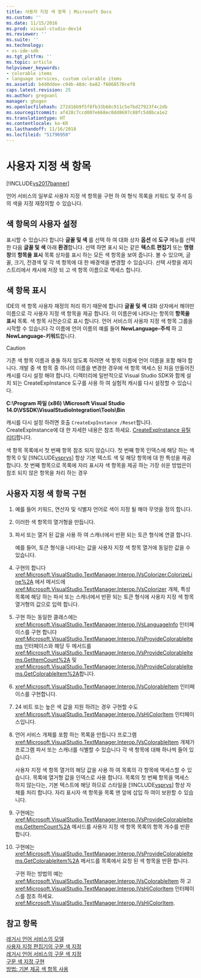```yaml
---
title: 사용자 지정 색 항목 | Microsoft Docs
ms.custom: ''
ms.date: 11/15/2016
ms.prod: visual-studio-dev14
ms.reviewer: ''
ms.suite: ''
ms.technology:
- vs-ide-sdk
ms.tgt_pltfrm: ''
ms.topic: article
helpviewer_keywords:
- colorable items
- language services, custom colorable items
ms.assetid: b4d0ddee-c04b-48dc-ba82-f6068570cef0
caps.latest.revision: 25
ms.author: gregvanl
manager: ghogen
ms.openlocfilehash: 272d16b9f5f8fb33b68c911c5e7bd27923f4c2db
ms.sourcegitcommit: af428c7ccd007e668ec0dd8697c88fc5d8bca1e2
ms.translationtype: HT
ms.contentlocale: ko-KR
ms.lasthandoff: 11/16/2018
ms.locfileid: "51796950"
---
```

# <a name="custom-colorable-items"></a>사용자 지정 색 항목
[!INCLUDE[vs2017banner](../../includes/vs2017banner.md)]

언어 서비스의 일부로 사용자 지정 색 항목을 구현 하 여 형식 목록을 키워드 및 주석 등의 색을 지정 재정의할 수 있습니다.  
  
## <a name="user-settings-of-colorable-items"></a>색 항목의 사용자 설정  
 표시할 수 있습니다 합니다 **글꼴 및 색** 를 선택 하 여 대화 상자 **옵션** 에 **도구** 메뉴를 선택한 다음 **글꼴 및 색** 아래 **환경**합니다. 선택 하면 표시 되는 같은 **텍스트 편집기** 또는 **명령 창**의 **항목을 표시** 목록 상자를 표시 하는 모든 색 항목을 보여 줍니다. 볼 수 있으며, 글꼴, 크기, 전경색 및 각 색 항목에 대 한 배경색을 변경할 수 있습니다. 선택 사항을 레지스트리에서 캐시에 저장 되 고 색 항목 이름으로 액세스 합니다.  
  
## <a name="presentation-of-colorable-items"></a>색 항목 표시  
 IDE의 색 항목 사용자 재정의 처리 하기 때문에 합니다 **글꼴 및 색** 대화 상자에서 해야만 이름으로 각 사용자 지정 색 항목을 제공 합니다. 이 이름은에 나타나는 항목의 **항목을 표시** 목록. 색 항목 사전순으로 표시 합니다. 언어 서비스의 사용자 지정 색 항목 그룹을 시작할 수 있습니다 각 이름에 언어 이름의 예를 들어 **NewLanguage-주석** 하 고 **NewLanguage-키워드**합니다.  
  
> [!CAUTION]
>  기존 색 항목 이름과 충돌 하지 않도록 하려면 색 항목 이름에 언어 이름을 포함 해야 합니다. 개발 중 색 항목 중 하나의 이름을 변경한 경우에 색 항목 액세스 된 처음 만들어진 캐시를 다시 설정 해야 합니다. 디렉터리에 일반적으로 Visual Studio SDK와 함께 설치 되는 CreateExpInstance 도구를 사용 하 여 실험적 캐시를 다시 설정할 수 있습니다.  
>   
>  **C:\Program 파일 (x86) \Microsoft Visual Studio 14.0\VSSDK\VisualStudioIntegration\Tools\Bin**  
>   
>  캐시를 다시 설정 하려면 호출 `CreateExpInstance /Reset`합니다. CreateExpInstance에 대 한 자세한 내용은 참조 하세요. [CreateExpInstance 유틸리티](../../extensibility/internals/createexpinstance-utility.md)합니다.  
  
 색 항목 목록에서 첫 번째 항목 참조 되지 않습니다. 첫 번째 항목 인덱스에 해당 하는 색 항목 0 및 [!INCLUDE[vsprvs](../../includes/vsprvs-md.md)] 항상 기본 텍스트 색 및 해당 항목에 대 한 특성을 제공 합니다. 첫 번째 항목으로 목록에 자리 표시자 색 항목을 제공 하는 가장 쉬운 방법은이 참조 되지 않은 항목을 처리 하는 경우  
  
## <a name="implementing-custom-colorable-items"></a>사용자 지정 색 항목 구현  
  
1. 예를 들어 키워드, 연산자 및 식별자 언어로 색이 지정 될 해야 무엇을 정의 합니다.  
  
2. 이러한 색 항목의 열거형을 만듭니다.  
  
3. 파서 또는 열거 된 값을 사용 하 여 스캐너에서 반환 되는 토큰 형식에 연결 합니다.  
  
    예를 들어, 토큰 형식을 나타내는 값을 사용자 지정 색 항목 열거에 동일한 값을 수 있습니다.  
  
4. 구현의 합니다 <xref:Microsoft.VisualStudio.TextManager.Interop.IVsColorizer.ColorizeLine%2A> 에서 메서드에 <xref:Microsoft.VisualStudio.TextManager.Interop.IVsColorizer> 개체, 특성 목록에 해당 하는 파서 또는 스캐너에서 반환 되는 토큰 형식에 사용자 지정 색 항목 열거형의 값으로 입력 합니다.  
  
5. 구현 하는 동일한 클래스에는 <xref:Microsoft.VisualStudio.TextManager.Interop.IVsLanguageInfo> 인터페이스를 구현 합니다 <xref:Microsoft.VisualStudio.TextManager.Interop.IVsProvideColorableItems> 인터페이스와 해당 두 메서드를 <xref:Microsoft.VisualStudio.TextManager.Interop.IVsProvideColorableItems.GetItemCount%2A> 및 <xref:Microsoft.VisualStudio.TextManager.Interop.IVsProvideColorableItems.GetColorableItem%2A>합니다.  
  
6. <xref:Microsoft.VisualStudio.TextManager.Interop.IVsColorableItem> 인터페이스를 구현합니다.  
  
7. 24 비트 또는 높은 색 값을 지원 하려는 경우 구현할 수도 <xref:Microsoft.VisualStudio.TextManager.Interop.IVsHiColorItem> 인터페이스입니다.  
  
8. 언어 서비스 개체를 포함 하는 목록을 만듭니다 프로그램 <xref:Microsoft.VisualStudio.TextManager.Interop.IVsColorableItem> 개체가 프로그램 파서 또는 스캐너를 식별할 수 있습니다 각 색 항목에 대해 하나씩 들어 있습니다.  
  
    사용자 지정 색 항목 열거의 해당 값을 사용 하 여 목록의 각 항목에 액세스할 수 있습니다. 목록에 열거형 값을 인덱스로 사용 합니다. 목록의 첫 번째 항목을 액세스 하지 않는다는, 기본 텍스트에 해당 하므로 스타일을 [!INCLUDE[vsprvs](../../includes/vsprvs-md.md)] 항상 자체를 처리 합니다. 자리 표시자 색 항목을 목록 맨 앞에 삽입 하 여이 보완할 수 있습니다.  
  
9. 구현에는 <xref:Microsoft.VisualStudio.TextManager.Interop.IVsProvideColorableItems.GetItemCount%2A> 메서드를 사용자 지정 색 항목 목록의 항목 개수를 반환 합니다.  
  
10. 구현에는 <xref:Microsoft.VisualStudio.TextManager.Interop.IVsProvideColorableItems.GetColorableItem%2A> 메서드를 목록에서 요청 된 색 항목을 반환 합니다.  
  
    구현 하는 방법의 예는 <xref:Microsoft.VisualStudio.TextManager.Interop.IVsColorableItem> 하 고 <xref:Microsoft.VisualStudio.TextManager.Interop.IVsHiColorItem> 인터페이스를 참조 하세요. <xref:Microsoft.VisualStudio.TextManager.Interop.IVsHiColorItem>.  
  
## <a name="see-also"></a>참고 항목  
 [레거시 언어 서비스의 모델](../../extensibility/internals/model-of-a-legacy-language-service.md)   
 [사용자 지정 편집기의 구문 색 지정](../../extensibility/syntax-coloring-in-custom-editors.md)   
 [레거시 언어 서비스의 구문 색 지정](../../extensibility/internals/syntax-coloring-in-a-legacy-language-service.md)   
 [구문 색 지정 구현](../../extensibility/internals/implementing-syntax-coloring.md)   
 [방법: 기본 제공 색 항목 사용](../../extensibility/internals/how-to-use-built-in-colorable-items.md)

